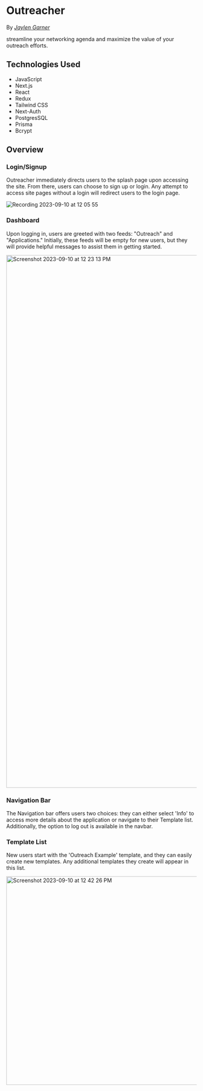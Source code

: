 
# Outreacher

By _[Jaylen Garner](https://github.com/JaylenGarner)_

streamline your networking agenda and maximize the value of your outreach efforts.

## Technologies Used

- JavaScript
- Next.js
- React
- Redux
- Tailwind CSS
- Next-Auth
- PostgresSQL
- Prisma
- Bcrypt

## Overview

### Login/Signup
Outreacher immediately directs users to the splash page upon accessing the site. From there, users can choose to sign up or login. Any attempt to access site pages without a login will redirect users to the login page.

![Recording 2023-09-10 at 12 05 55](https://github.com/JaylenGarner/Outreacher/assets/93837049/755ba6e9-2f25-41c2-94d8-b80cce0ca1b2)

### Dashboard

Upon logging in, users are greeted with two feeds: "Outreach" and "Applications." Initially, these feeds will be empty for new users, but they will provide helpful messages to assist them in getting started.

<img width="1407" alt="Screenshot 2023-09-10 at 12 23 13 PM" src="https://github.com/JaylenGarner/Outreacher/assets/93837049/2bae11e4-0d4c-4220-accb-cf32808207f7">

### Navigation Bar

The Navigation bar offers users two choices: they can either select 'Info' to access more details about the application or navigate to their Template list. Additionally, the option to log out is available in the navbar.

### Template List

New users start with the 'Outreach Example' template, and they can easily create new templates. Any additional templates they create will appear in this list.

<img width="551" alt="Screenshot 2023-09-10 at 12 42 26 PM" src="https://github.com/JaylenGarner/Outreacher/assets/93837049/1ea4ed28-8674-4ff2-962b-f55676cbe928">








